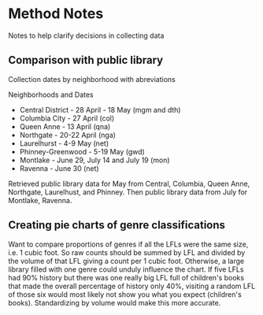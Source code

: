 # Method Notes

Notes to help clarify decisions in collecting data


## Comparison with public library

Collection dates by neighborhood with abreviations

Neighborhoods and Dates
- Central District - 28 April - 18 May (mgm and dth)
- Columbia City - 27 April (col)
- Queen Anne - 13 April (qna)
- Northgate - 20-22 April (nga)
- Laurelhurst - 4-9 May (net)
- Phinney-Greenwood - 5-19 May (gwd)
- Montlake - June 29, July 14 and July 19 (mon)
- Ravenna - June 30 (net)

Retrieved public library data for May from Central, Columbia, Queen Anne, Northgate, Laurelhust, and Phinney. Then public library data from July for Montlake, Ravenna.


## Creating pie charts of genre classifications

Want to compare proportions of genres if all the LFLs were the same size, i.e. 1 cubic foot. So raw counts should be summed by LFL and divided by the volume of that LFL giving a count per 1 cubic foot.
Otherwise, a large library filled with one genre could unduly influence the chart. If five LFLs had 90% history but there was one really big LFL full of children's books that made the overall percentage of history only 40%, visiting a random LFL of those six would most likely not show you what you expect (children's books).
Standardizing by volume would make this more accurate.

